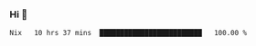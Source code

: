 ### Hi 👋

<!--START_SECTION:waka-->

```txt
Nix   10 hrs 37 mins  █████████████████████████   100.00 %
```

<!--END_SECTION:waka-->
